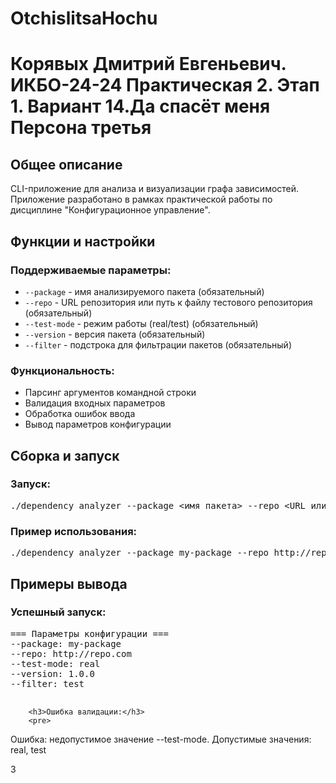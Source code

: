 # OtchislitsaHochu
<h1>Корявых Дмитрий Евгеньевич. ИКБО-24-24 Практическая 2. Этап 1. Вариант 14.Да спасёт меня Персона третья</h1>
    <div>
        <h2>Общее описание</h2>
        <p>CLI-приложение для анализа и визуализации графа зависимостей. Приложение разработано в рамках практической работы по дисциплине "Конфигурационное управление".</p>
    </div>
    <div>
        <h2>Функции и настройки</h2>
        <h3>Поддерживаемые параметры:</h3>
        <ul>
            <li><code>--package</code> - имя анализируемого пакета (обязательный)</li>
            <li><code>--repo</code> - URL репозитория или путь к файлу тестового репозитория (обязательный)</li>
            <li><code>--test-mode</code> - режим работы (real/test) (обязательный)</li>
            <li><code>--version</code> - версия пакета (обязательный)</li>
            <li><code>--filter</code> - подстрока для фильтрации пакетов (обязательный)</li>
        </ul>
        <h3>Функциональность:</h3>
        <ul>
            <li>Парсинг аргументов командной строки</li>
            <li>Валидация входных параметров</li>
            <li>Обработка ошибок ввода</li>
            <li>Вывод параметров конфигурации</li>
        </ul>
    </div>
    <div>
        <h2>Сборка и запуск</h2>        
        <h3>Запуск:</h3>
        <pre>./dependency_analyzer --package &lt;имя пакета&gt; --repo &lt;URL или путь&gt; --test-mode &lt;real|test&gt; --version &lt;версия&gt; --filter &lt;подстрока&gt;</pre>
        <h3>Пример использования:</h3>
        <pre>./dependency_analyzer --package my-package --repo http://repo.com --test-mode real --version 1.0.0 --filter test</pre>
    </div>
    <div>
        <h2>Примеры вывода</h2>
        <h3>Успешный запуск:</h3>
        <pre>
=== Параметры конфигурации ===
--package: my-package
--repo: http://repo.com
--test-mode: real
--version: 1.0.0
--filter: test
        </pre>
        
        <h3>Ошибка валидации:</h3>
        <pre>
Ошибка: недопустимое значение --test-mode. Допустимые значения: real, test
        </pre>
    </div>З